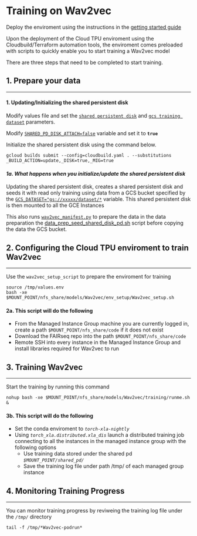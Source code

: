 # Training on Wav2vec

Deploy the enviroment using the instructions in the [getting started guide](/Readme.md/#getting-started)

Upon the deployment of the Cloud TPU enviroment using the Cloudbuild/Terraform automation tools, the enviroment comes preloaded with scripts to quickly enable you to start training a Wav2vec model

There are three steps that need to be completed to start training. 

## 1. Prepare your data
---

#### 1. Updating/Initializing the shared persistent disk

Modify values file and set the [`shared persistent disk`](/values.env#L43) and [`gcs training dataset`](/values.env#L12) parameters. 

Modify [`SHARED_PD_DISK_ATTACH=false`](/values.env#L44) variable and set it to **`true`**

Initialize the shared persistent disk using the command below.

```
gcloud builds submit --config=cloudbuild.yaml . --substitutions _BUILD_ACTION=update,_DISK=true,_MIG=true
```

#### *1a. What happens when you initialize/update the shared persistent disk* 

Updating the shared persistent  disk, creates a shared persistent disk and seeds it with read only training using data from a GCS bucket specified by the [`GCS_DATASET="gs://xxxxx/dataset/*`](/values.env#L18) variable. This shared persistent disk is then mounted to all the GCE Instances

This also runs [`wav2vec_manifest.py`](/models/wav2vec/env_setup/data_prep_seed_shared_disk_pd.sh#L67) to prepare the data in the data preparation the [data_prep_seed_shared_disk_pd.sh](/models/wav2vec/env_setup/data_prep_seed_shared_disk_pd.sh#L37-L72) script before copying the data the GCS bucket.


## 2. Configuring the Cloud TPU enviroment to train Wav2vec 
---

Use the `wav2vec_setup_script` to prepare the enviroment for training 

```
source /tmp/values.env
bash -xe $MOUNT_POINT/nfs_share/models/Wav2vec/env_setup/Wav2vec_setup.sh
```

#### 2a. This script will do the following
- From the Managed Instance Group machine you are currently logged in, create a path `$MOUNT_POINT/nfs_share/code` if it does not exist 
- Download the FAIRseq repo into the path `$MOUNT_POINT/nfs_share/code`
- Remote SSH into every instance in the Managed Instance Group and install libraries required for Wav2vec to run  

## 3. Training  Wav2vec 
---

Start the training by running this command 

```
nohup bash -xe $MOUNT_POINT/nfs_share/models/Wav2vec/training/runme.sh &
```

#### 3b. This script will do the following
- Set the conda enviroment to *`torch-xla-nightly`*
- Using *`torch_xla.distributed.xla_dis`* launch a distributed training job connecting to all the instances in the managed instance group with the following options
    - Use training data stored under the shared pd *`$MOUNT_POINT/shared_pd/`*
    - Save the training log file under path /tmp/ of each managed group instance 


## 4. Monitoring Training Progress 
---

You can monitor training progress by reviweing the training log file under the *`/tmp/`* directory 

```
tail -f /tmp/*Wav2vec-podrun*
````

